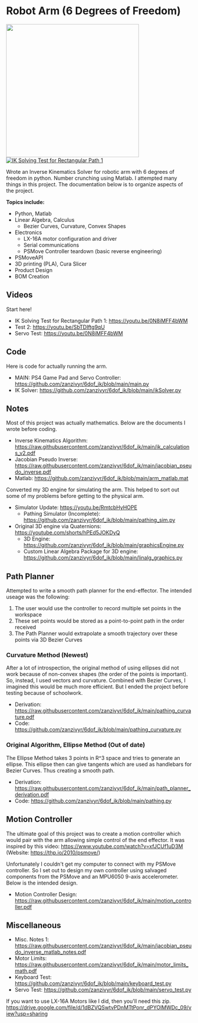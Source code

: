 # Robot Arm (6 Degrees of Freedom)

<img src="https://zanzivyr.github.io/home/images/demo/arm_crop.jpg" height="360"> [![IK Solving Test for Rectangular Path 1](https://img.youtube.com/vi/0N8iMFF4bWM/0.jpg)](https://youtu.be/0N8iMFF4bWM)

Wrote an Inverse Kinematics Solver for robotic arm with 6 degrees of freedom in python. Number crunching using Matlab. I attempted many things in this project. The documentation below is to organize aspects of the project.

**Topics include:**
- Python, Matlab
- Linear Algebra, Calculus
  - Bezier Curves, Curvature, Convex Shapes
- Electronics
  - LX-16A motor configuration and driver
  - Serial communications
  - PSMove Controller teardown (basic reverse engineering)
- PSMoveAPI
- 3D printing (PLA), Cura Slicer
- Product Design
- BOM Creation

## Videos
Start here!
 - IK Solving Test for Rectangular Path 1: https://youtu.be/0N8iMFF4bWM
 - Test 2: https://youtu.be/SbTDIftg9qU
 - Servo Test: https://youtu.be/0N8iMFF4bWM
## Code
Here is code for actually running the arm.
 - MAIN: PS4 Game Pad and Servo Controller: https://github.com/zanzivyr/6dof_ik/blob/main/main.py
 - IK Solver: https://github.com/zanzivyr/6dof_ik/blob/main/ikSolver.py
## Notes
Most of this project was actually mathematics. Below are the documents I wrote before coding.
 - Inverse Kinematics Algorithm: https://raw.githubusercontent.com/zanzivyr/6dof_ik/main/ik_calculations_v2.pdf
 - Jacobian Pseudo Inverse: https://raw.githubusercontent.com/zanzivyr/6dof_ik/main/jacobian_pseudo_inverse.pdf
 - Matlab: https://github.com/zanzivyr/6dof_ik/blob/main/arm_matlab.mat

Converted my 3D engine for simulating the arm. This helped to sort out some of my problems before getting to the physical arm.
- Simulator Update: https://youtu.be/RmtcbHyHOPE
  - Pathing Simulator (Incomplete): https://github.com/zanzivyr/6dof_ik/blob/main/pathing_sim.py
- Original 3D engine via Quaternions: https://youtube.com/shorts/hPEd5JOKDyQ
  - 3D Engine: https://github.com/zanzivyr/6dof_ik/blob/main/graphicsEngine.py
  - Custom Linear Algebra Package for 3D engine: https://github.com/zanzivyr/6dof_ik/blob/main/linalg_graphics.py

## Path Planner
Attempted to write a smooth path planner for the end-effector. The intended useage was the following:
1) The user would use the controller to record multiple set points in the workspace
2) These set points would be stored as a point-to-point path in the order received
3) The Path Planner would extrapolate a smooth trajectory over these points via 3D Bezier Curves

### Curvature Method (Newest)
After a lot of introspection, the original method of using ellipses did not work because of non-convex shapes (the order of the points is important). So, instead, I used vectors and curvature. Combined with Bezier Curves, I imagined this would be much more efficient. But I ended the project before testing because of schoolwork.
- Derivation: https://raw.githubusercontent.com/zanzivyr/6dof_ik/main/pathing_curvature.pdf
- Code: https://github.com/zanzivyr/6dof_ik/blob/main/pathing_curvature.py

### Original Algorithm, Ellipse Method (Out of date)
The Ellipse Method takes 3 points in R^3 space and tries to generate an ellipse. This ellipse then can give tangents which are used as handlebars for Bezier Curves. Thus creating a smooth path.
- Derivation: https://raw.githubusercontent.com/zanzivyr/6dof_ik/main/path_planner_derivation.pdf
- Code: https://github.com/zanzivyr/6dof_ik/blob/main/pathing.py

## Motion Controller
The ultimate goal of this project was to create a motion controller which would pair with the arm allowing simple control of the end effector. It was inspired by this video: https://www.youtube.com/watch?v=xfJCUf1uD3M (Website: https://thp.io/2010/psmove/)

Unfortunately I couldn't get my computer to connect with my PSMove controller. So I set out to design my own controller using salvaged components from the PSMove and an MPU6050 9-axis accelerometer. Below is the intended design.
- Motion Controller Design: https://raw.githubusercontent.com/zanzivyr/6dof_ik/main/motion_controller.pdf

## Miscellaneous
- Misc. Notes 1: https://raw.githubusercontent.com/zanzivyr/6dof_ik/main/jacobian_pseudo_inverse_matlab_notes.pdf
- Motor Limits: https://raw.githubusercontent.com/zanzivyr/6dof_ik/main/motor_limits_math.pdf
- Keyboard Test: https://github.com/zanzivyr/6dof_ik/blob/main/keyboard_test.py
- Servo Test: https://github.com/zanzivyr/6dof_ik/blob/main/servo_test.py

If you want to use LX-16A Motors like I did, then you'll need this zip.
https://drive.google.com/file/d/1dBZVQSwtvPDnMTtPonr_dPYOlMWDc_09/view?usp=sharing
